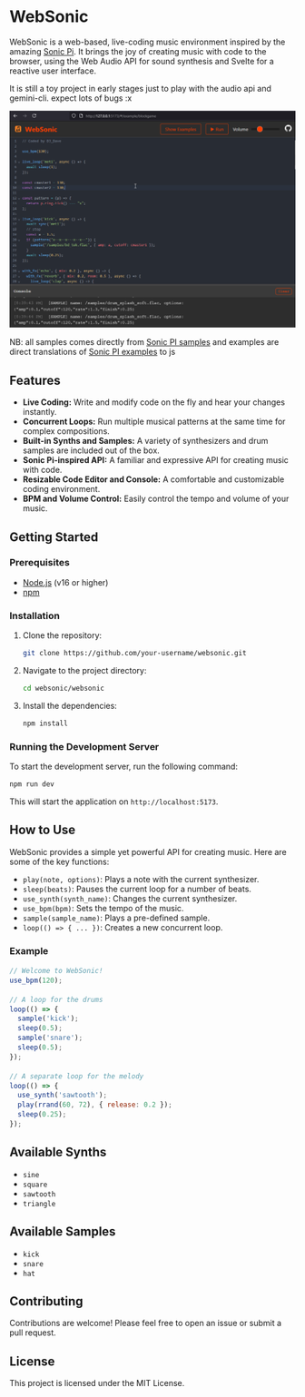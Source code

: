# WebSonic

WebSonic is a web-based, live-coding music environment inspired by the amazing [Sonic Pi](https://sonic-pi.net/). It brings the joy of creating music with code to the browser, using the Web Audio API for sound synthesis and Svelte for a reactive user interface.

It is still a toy project in early stages just to play with the audio api and gemini-cli. expect lots of bugs :x

![WebSonic Screenshot](./screenshot/websonic-mvp1.png)

NB: all samples comes directly from [Sonic PI samples](https://github.com/sonic-pi-net/sonic-pi/tree/dev/etc/samples) and examples are direct translations of [Sonic PI examples](https://github.com/sonic-pi-net/sonic-pi/tree/dev/etc/examples) to js

## Features

- **Live Coding:** Write and modify code on the fly and hear your changes instantly.
- **Concurrent Loops:** Run multiple musical patterns at the same time for complex compositions.
- **Built-in Synths and Samples:** A variety of synthesizers and drum samples are included out of the box.
- **Sonic Pi-inspired API:** A familiar and expressive API for creating music with code.
- **Resizable Code Editor and Console:** A comfortable and customizable coding environment.
- **BPM and Volume Control:** Easily control the tempo and volume of your music.

## Getting Started

### Prerequisites

- [Node.js](https://nodejs.org/) (v16 or higher)
- [npm](https://www.npmjs.com/)

### Installation

1.  Clone the repository:
    ```bash
    git clone https://github.com/your-username/websonic.git
    ```
2.  Navigate to the project directory:
    ```bash
    cd websonic/websonic
    ```
3.  Install the dependencies:
    ```bash
    npm install
    ```

### Running the Development Server

To start the development server, run the following command:

```bash
npm run dev
```

This will start the application on `http://localhost:5173`.

## How to Use

WebSonic provides a simple yet powerful API for creating music. Here are some of the key functions:

- `play(note, options)`: Plays a note with the current synthesizer.
- `sleep(beats)`: Pauses the current loop for a number of beats.
- `use_synth(synth_name)`: Changes the current synthesizer.
- `use_bpm(bpm)`: Sets the tempo of the music.
- `sample(sample_name)`: Plays a pre-defined sample.
- `loop(() => { ... })`: Creates a new concurrent loop.

### Example

```javascript
// Welcome to WebSonic!
use_bpm(120);

// A loop for the drums
loop(() => {
  sample('kick');
  sleep(0.5);
  sample('snare');
  sleep(0.5);
});

// A separate loop for the melody
loop(() => {
  use_synth('sawtooth');
  play(rrand(60, 72), { release: 0.2 });
  sleep(0.25);
});
```

## Available Synths

- `sine`
- `square`
- `sawtooth`
- `triangle`

## Available Samples

- `kick`
- `snare`
- `hat`

## Contributing

Contributions are welcome! Please feel free to open an issue or submit a pull request.

## License

This project is licensed under the MIT License.